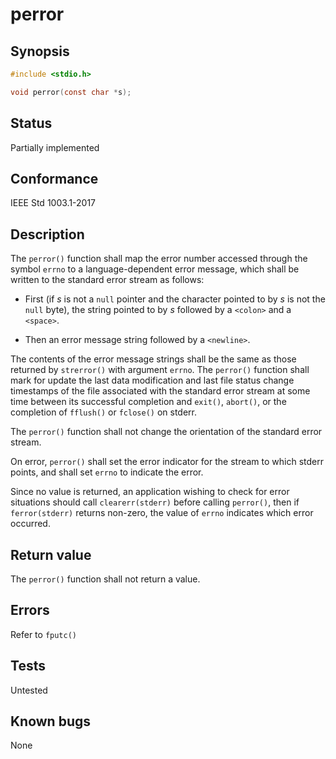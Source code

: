 # perror

## Synopsis

```c
#include <stdio.h>

void perror(const char *s);
```

## Status

Partially implemented

## Conformance

IEEE Std 1003.1-2017

## Description

The `perror()` function shall map the error number accessed through the symbol `errno` to a language-dependent error
message, which shall be written to the standard error stream as follows:

* First (if _s_ is not a `null` pointer and the character pointed to by _s_ is not the `null` byte), the string pointed
to by _s_ followed by a `<colon>` and a `<space>`.

* Then an error message string followed by a `<newline>`.

The contents of the error message strings shall be the same as those returned by `strerror()` with argument `errno`.
The
`perror()` function shall mark for update the last data modification and last file status change timestamps of the file
associated with the standard error stream at some time between its successful completion and `exit()`, `abort()`, or the
completion of `fflush()` or `fclose()` on stderr.

The `perror()` function shall not change the orientation of the standard error stream.

On error, `perror()` shall set the error indicator for the stream to which stderr points, and shall set `errno` to
indicate the error.

Since no value is returned, an application wishing to check for error situations should call `clearerr(stderr)` before
calling `perror()`, then if `ferror(stderr)` returns non-zero, the value of `errno` indicates which error occurred.

## Return value

The `perror()` function shall not return a value.

## Errors

Refer to `fputc()`

## Tests

Untested

## Known bugs

None
